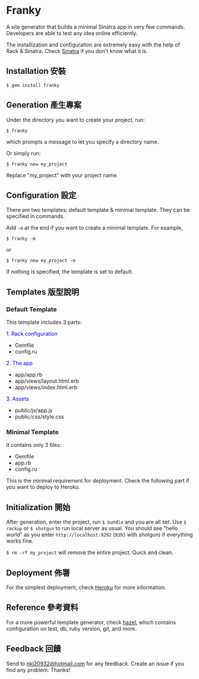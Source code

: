 # Franky

A site generator that builds a minimal Sinatra app in very few commands. Developers are able to test any idea online efficiently.

The installization and configuration are extremely easy with the help of Rack & Sinatra. Check [Sinatra](http://www.sinatrarb.com/) if you don't know what it is.

## Installation 安裝

```
$ gem install franky
```

## Generation 產生專案

Under the directory you want to create your project, run:

```
$ franky
```
which prompts a message to let you specify a directory name.

Or simply run:

```
$ franky new my_project
```

Replace "my_project" with your project name.

## Configuration 設定

There are two templates: default template & minimal template. They can be specified in commands.

Add `-m` at the end if you want to create a minimal template. For example,

```
$ franky -m
```
or

```
$ franky new my_project -m
```

If nothing is specified, the template is set to default.

## Templates 版型說明

### Default Template

This template includes 3 parts:

<p style="color: blue">1. Rack configuration</p>

- Gemfile
- config.ru

<p style="color: blue">2. The app</p>

- app/app.rb
- app/views/layout.html.erb
- app/views/index.html.erb

<p style="color: blue">3. Assets</p>

- public/js/app.js
- public/css/style.css

### Minimal Template

It contains only 3 files: 
- Gemfile
- app.rb
- config.ru

This is the minimal requirement for deployment. Check the following part if you want to deploy to Heroku.

## Initialization 開始 

After generation, enter the project, run `$ bundle` and you are all set. Use `$ rackup` or `$ shotgun` to run local server as usual. You should see "hello world" as you enter `http://localhost:9292` (`9393` with shotgun) if everything works fine.

`$ rm -rf my_project` will remove the entire project. Quick and clean.

## Deployment 佈署

For the simplest deployment, check [Heroku](https://devcenter.heroku.com/articles/rack#sinatra) for more information.

## Reference 參考資料

For a more powerful template generator, check [hazel](https://github.com/c7/hazel), which contains configuration on test, db, ruby version, git, and more.

## Feedback 回饋

Send to nkj20932@hotmail.com for any feedback. Create an issue if you find any problem. Thanks!